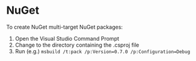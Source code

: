 # NuGet

To create NuGet multi-target NuGet packages:

1. Open the Visual Studio Command Prompt
1. Change to the directory containing the .csproj file
1. Run (e.g.) ```msbuild /t:pack /p:Version=0.7.0 /p:Configuration=Debug```